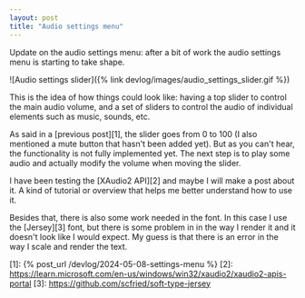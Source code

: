 ```yaml
---
layout: post
title: "Audio settings menu"
---
```


Update on the audio settings menu: after a bit of work the audio settings menu
is starting to take shape.

![Audio settings slider]({% link devlog/images/audio_settings_slider.gif %})

This is the idea of how things could look like: having a top slider to control
the main audio volume, and a set of sliders to control the audio of
individual elements such as music, sounds, etc.

As said in a [previous post][1], the slider goes from 0 to 100 (I also mentioned
a mute button that hasn't been added yet). But as you
can't hear, the functionality is not fully implemented yet. The next step is to
play some audio and actually modify the volume when moving the slider.

I have been testing the [XAudio2 API][2] and maybe I will make a post about it.
A kind of tutorial or overview that helps me better understand how to use it.

Besides that, there is also some work needed in the font. In this case I use the
[Jersey][3] font, but there is some problem in in the way I render it
and it doesn't look like I would expect. My guess is that there is an error in the
way I scale and render the text.

[1]: {% post_url /devlog/2024-05-08-settings-menu %}
[2]: https://learn.microsoft.com/en-us/windows/win32/xaudio2/xaudio2-apis-portal
[3]: https://github.com/scfried/soft-type-jersey
